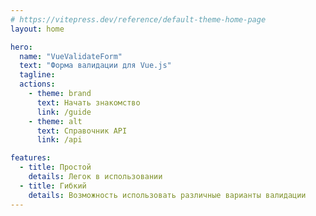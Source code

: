 ```yaml
---
# https://vitepress.dev/reference/default-theme-home-page
layout: home

hero:
  name: "VueValidateForm"
  text: "Форма валидации для Vue.js"
  tagline:
  actions:
    - theme: brand
      text: Начать знакомство
      link: /guide
    - theme: alt
      text: Справочник API
      link: /api

features:
  - title: Простой
    details: Легок в использовании
  - title: Гибкий
    details: Возможность использовать различные варианты валидации
---
```


